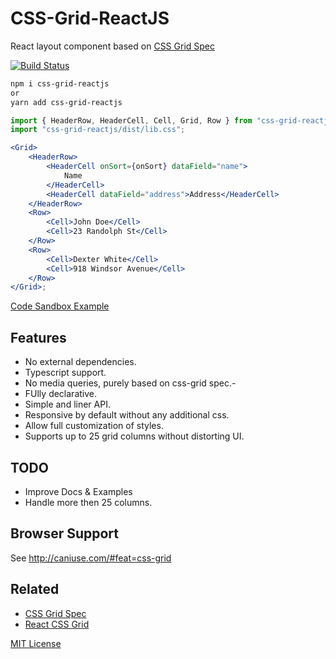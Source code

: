 # CSS-Grid-ReactJS

React layout component based on [CSS Grid Spec](https://www.w3.org/TR/css-grid-2/)

[![Build Status][travis-badge]][travis]

[travis-badge]: https://travis-ci.com/xalisys/css-grid-reactjs.svg?branch=master
[travis]: https://travis-ci.com/github/xalisys/css-grid-reactjs

```sh
npm i css-grid-reactjs
or
yarn add css-grid-reactjs
```

```jsx
import { HeaderRow, HeaderCell, Cell, Grid, Row } from "css-grid-reactjs";
import "css-grid-reactjs/dist/lib.css";

<Grid>
    <HeaderRow>
        <HeaderCell onSort={onSort} dataField="name">
            Name
        </HeaderCell>
        <HeaderCell dataField="address">Address</HeaderCell>
    </HeaderRow>
    <Row>
        <Cell>John Doe</Cell>
        <Cell>23 Randolph St</Cell>
    </Row>
    <Row>
        <Cell>Dexter White</Cell>
        <Cell>918 Windsor Avenue</Cell>
    </Row>
</Grid>;
```

[Code Sandbox Example](https://codesandbox.io/s/exciting-pine-rgxn5?file=/src/App.js)

## Features

-   No external dependencies.
-   Typescript support.
-   No media queries, purely based on css-grid spec.-
-   FUlly declarative.
-   Simple and liner API.
-   Responsive by default without any additional css.
-   Allow full customization of styles.
-   Supports up to 25 grid columns without distorting UI.

## TODO

-   Improve Docs & Examples
-   Handle more then 25 columns.

## Browser Support

See http://caniuse.com/#feat=css-grid

## Related

-   [CSS Grid Spec](https://www.w3.org/TR/css-grid-2/)
-   [React CSS Grid](https://github.com/jxnblk/react-css-grid)

[MIT License](LICENSE.md)
